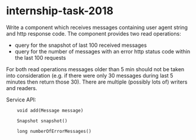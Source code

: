 # internship-task-2018

Write a component which receives messages containing user agent string and http response code. The component provides two read operations:

* query for the snapshot of last 100 received messages
* query for the number of messages with an error http status code within the last 100 requests

For both read operations messages older than 5 min should not be taken into consideration (e.g. if there were only 30 messages during last 5 minutes then return those 30).
There are multiple (possibly lots of) writers and readers.

Service API:
```
    void add(Message message)

    Snapshot snapshot()

    long numberOfErrorMessages()
```